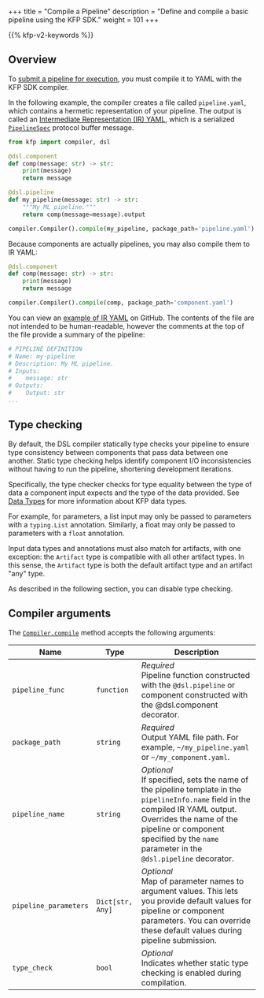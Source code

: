 +++
title = "Compile a Pipeline"
description = "Define and compile a basic pipeline using the KFP SDK."
weight = 101
+++

{{% kfp-v2-keywords %}}

## Overview

To [submit a pipeline for execution](/docs/components/pipelines/user-guides/core-functions/run-a-pipeline/), you must compile it to YAML with the KFP SDK compiler.

In the following example, the compiler creates a file called `pipeline.yaml`, which contains a hermetic representation of your pipeline.
The output is called an [Intermediate Representation (IR) YAML][ir-yaml], which is a serialized [`PipelineSpec`][pipeline-spec] protocol buffer message.

```python
from kfp import compiler, dsl

@dsl.component
def comp(message: str) -> str:
    print(message)
    return message

@dsl.pipeline
def my_pipeline(message: str) -> str:
    """My ML pipeline."""
    return comp(message=message).output

compiler.Compiler().compile(my_pipeline, package_path='pipeline.yaml')
```

Because components are actually pipelines, you may also compile them to IR YAML:

```python
@dsl.component
def comp(message: str) -> str:
    print(message)
    return message

compiler.Compiler().compile(comp, package_path='component.yaml')
```

You can view an [example of IR YAML][compiled-output-example] on GitHub. 
The contents of the file are not intended to be human-readable, however the comments at the top of the file provide a summary of the pipeline:

```yaml
# PIPELINE DEFINITION
# Name: my-pipeline
# Description: My ML pipeline.
# Inputs:
#    message: str
# Outputs:
#    Output: str
...
```

## Type checking

By default, the DSL compiler statically type checks your pipeline to ensure type consistency between components that pass data between one another. 
Static type checking helps identify component I/O inconsistencies without having to run the pipeline, shortening development iterations.

Specifically, the type checker checks for type equality between the type of data a component input expects and the type of the data provided. 
See [Data Types][data-types] for more information about KFP data types.

For example, for parameters, a list input may only be passed to parameters with a `typing.List` annotation. 
Similarly, a float may only be passed to parameters with a `float` annotation.

Input data types and annotations must also match for artifacts, with one exception: the `Artifact` type is compatible with all other artifact types. 
In this sense, the `Artifact` type is both the default artifact type and an artifact "any" type.

As described in the following section, you can disable type checking.

## Compiler arguments

The [`Compiler.compile`][compiler-compile] method accepts the following arguments:

| Name | Type | Description |
|------|------|-------------|
| `pipeline_func` | `function` | _Required_<br/>Pipeline function constructed with the `@dsl.pipeline` or component constructed with the @dsl.component decorator.
| `package_path` | `string` | _Required_<br/>Output YAML file path. For example, `~/my_pipeline.yaml` or `~/my_component.yaml`.
| `pipeline_name` | `string` | _Optional_<br/>If specified, sets the name of the pipeline template in the `pipelineInfo.name` field in the compiled IR YAML output. Overrides the name of the pipeline or component specified by the `name` parameter in the `@dsl.pipeline` decorator.
| `pipeline_parameters` | `Dict[str, Any]` | _Optional_<br/>Map of parameter names to argument values. This lets you provide default values for pipeline or component parameters. You can override these default values during pipeline submission.
| `type_check` | `bool` | _Optional_<br/>Indicates whether static type checking is enabled during compilation.<br/>


[pipeline-spec]: https://github.com/kubeflow/pipelines/blob/master/api/v2alpha1/pipeline_spec.proto#L50
[ir-yaml]: /docs/components/pipelines/concepts/ir-yaml
[compiled-output-example]: https://github.com/kubeflow/pipelines/blob/984d8a039d2ff105ca6b21ab26be057b9552b51d/sdk/python/test_data/pipelines/two_step_pipeline.yaml
[components-example]: https://github.com/kubeflow/pipelines/blob/984d8a039d2ff105ca6b21ab26be057b9552b51d/sdk/python/test_data/pipelines/two_step_pipeline.yaml#L1-L21
[data-types]: /docs/components/pipelines/user-guides/data-handling/data-types
[compiler-compile]: https://kubeflow-pipelines.readthedocs.io/en/latest/source/compiler.html#kfp.compiler.Compiler.compile
